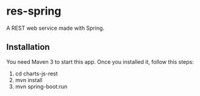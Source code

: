 res-spring
==============

A REST web service made with Spring.

## Installation

You need Maven 3 to start this app. Once you installed it, follow this steps:

1. cd charts-js-rest
2. mvn install
3. mvn spring-boot:run
